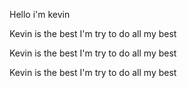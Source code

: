 Hello i'm kevin 

Kevin is the best 
I'm try to do all my best 

Kevin is the best 
I'm try to do all my best 

Kevin is the best 
I'm try to do all my best 
